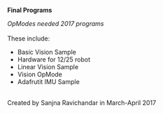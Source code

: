 <b>Final Programs</b>

<i>OpModes needed 2017 programs</i>
<br>
<br>
These include:
<ul>
  <li>Basic Vision Sample </li>
  <li>Hardware for 12/25 robot </li>
  <li>Linear Vision Sample </li>
  <li>Vision OpMode </li>
  <li>Adafrutit IMU Sample </li>
</ul>
<br>
Created by Sanjna Ravichandar in March-April 2017
